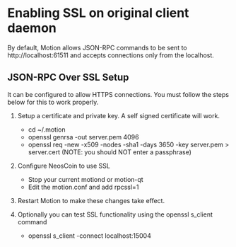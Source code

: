 Enabling SSL on original client daemon
======================================
By default, Motion allows JSON-RPC commands to be sent to http://localhost:61511
and accepts connections only from the localhost.

JSON-RPC Over SSL Setup
-----------------------
It can be configured to allow HTTPS connections.  You must follow the steps below
for this to work properly.

1. Setup a certificate and private key.  A self signed certificate will work.
    * cd ~/.motion
    * openssl genrsa -out server.pem 4096
    * openssl req -new -x509 -nodes -sha1 -days 3650 -key server.pem > server.cert
    (NOTE: you should NOT enter a passphrase)

2. Configure NeosCoin to use SSL
    * Stop your current motiond or motion-qt
    * Edit the motion.conf and add
      rpcssl=1

3. Restart Motion to make these changes take effect.

4. Optionally you can test SSL functionality using the openssl s_client command
    * openssl s_client -connect localhost:15004
